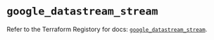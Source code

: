 # `google_datastream_stream`

Refer to the Terraform Registory for docs: [`google_datastream_stream`](https://registry.terraform.io/providers/hashicorp/google/4.75.0/docs/resources/datastream_stream).
